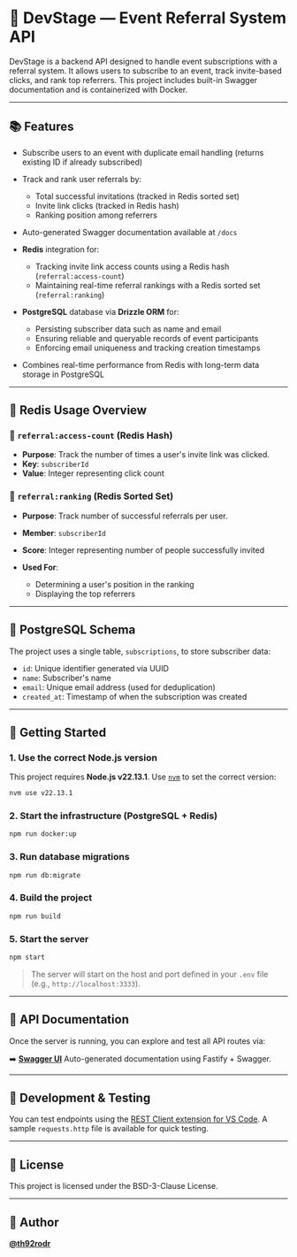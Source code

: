 # 💪 DevStage — Event Referral System API

DevStage is a backend API designed to handle event subscriptions with a referral system. It allows users to subscribe to an event, track invite-based clicks, and rank top referrers. This project includes built-in Swagger documentation and is containerized with Docker.

---

## 📚 Features

* Subscribe users to an event with duplicate email handling (returns existing ID if already subscribed)
* Track and rank user referrals by:

  * Total successful invitations (tracked in Redis sorted set)
  * Invite link clicks (tracked in Redis hash)
  * Ranking position among referrers
* Auto-generated Swagger documentation available at `/docs`
* **Redis** integration for:

  * Tracking invite link access counts using a Redis hash (`referral:access-count`)
  * Maintaining real-time referral rankings with a Redis sorted set (`referral:ranking`)
* **PostgreSQL** database via **Drizzle ORM** for:

  * Persisting subscriber data such as name and email
  * Ensuring reliable and queryable records of event participants
  * Enforcing email uniqueness and tracking creation timestamps
* Combines real-time performance from Redis with long-term data storage in PostgreSQL

---

## 🧠 Redis Usage Overview

### 🔹 `referral:access-count` (Redis Hash)

* **Purpose**: Track the number of times a user's invite link was clicked.
* **Key**: `subscriberId`
* **Value**: Integer representing click count

### 🔹 `referral:ranking` (Redis Sorted Set)

* **Purpose**: Track number of successful referrals per user.
* **Member**: `subscriberId`
* **Score**: Integer representing number of people successfully invited
* **Used For**:

  * Determining a user's position in the ranking
  * Displaying the top referrers

---

## 🧩 PostgreSQL Schema

The project uses a single table, `subscriptions`, to store subscriber data:

* `id`: Unique identifier generated via UUID
* `name`: Subscriber's name
* `email`: Unique email address (used for deduplication)
* `created_at`: Timestamp of when the subscription was created

---

## 🚀 Getting Started

### 1. Use the correct Node.js version

This project requires **Node.js v22.13.1**. Use [`nvm`](https://github.com/nvm-sh/nvm) to set the correct version:

```sh
nvm use v22.13.1
```

### 2. Start the infrastructure (PostgreSQL + Redis)

```sh
npm run docker:up
```

### 3. Run database migrations

```sh
npm run db:migrate
```

### 4. Build the project

```sh
npm run build
```

### 5. Start the server

```sh
npm start
```

> The server will start on the host and port defined in your `.env` file (e.g., `http://localhost:3333`).

---

## 📖 API Documentation

Once the server is running, you can explore and test all API routes via:

➡️ [**Swagger UI**](http://localhost:3333/docs)
Auto-generated documentation using Fastify + Swagger.

---

## 💪 Development & Testing

You can test endpoints using the [REST Client extension for VS Code](https://marketplace.visualstudio.com/items?itemName=humao.rest-client).
A sample `requests.http` file is available for quick testing.

---

## 📝 License

This project is licensed under the BSD-3-Clause License.

---

## 👤 Author

[**@th92rodr**](https://github.com/th92rodr)
